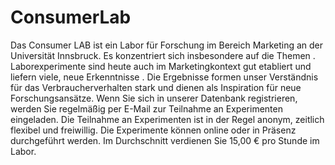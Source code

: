 # ConsumerLab

Das Consumer LAB ist ein Labor für Forschung im Bereich Marketing  an der Universität Innsbruck. Es konzentriert sich insbesondere auf die Themen .
Laborexperimente sind heute auch im Marketingkontext gut etabliert und liefern viele, neue Erkenntnisse . Die Ergebnisse formen unser Verständnis für das Verbraucherverhalten stark und dienen als Inspiration für neue Forschungsansätze.
Wenn Sie sich in unserer Datenbank registrieren, werden Sie regelmäßig per E-Mail zur Teilnahme an Experimenten eingeladen. Die Teilnahme an Experimenten ist in der Regel anonym, zeitlich flexibel und freiwillig. Die Experimente können online oder in Präsenz durchgeführt werden. Im Durchschnitt verdienen Sie 15,00 € pro Stunde im Labor.  
